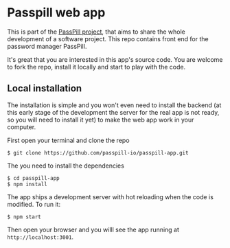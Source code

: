 # Passpill web app

This is part of the [PassPill project](https://passpill.io/?stay), that aims to share the whole development of a software project. This repo contains front end for the password manager PassPill.

It's great that you are interested in this app's source code. You are welcome to fork the repo, install it locally and start to play with the code.

## Local installation
The installation is simple and you won't even need to install the backend (at this early stage of the development the server for the real app is not ready, so you will need to install it yet) to make the web app work in your computer.

First open your terminal and clone the repo
```
$ git clone https://github.com/passpill-io/passpill-app.git
```

The you need to install the dependencies
```
$ cd passpill-app
$ npm install
```

The app ships a development server with hot reloading when the code is modified. To run it:
```
$ npm start
```
Then open your browser and you willl see the app running at `http://localhost:3001`.
